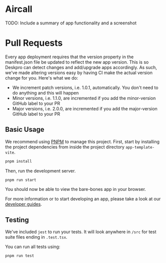 Aircall
===

TODO: Include a summary of app functionality and a screenshot

Pull Requests
===
Every app deployment requires that the version property in the manifest.json file be updated to reflect the new app version. This is so Deskpro can detect changes and add/upgrade apps accordingly. As such, we've made altering versions easy by having CI make the actual version change for you. Here's what we do:

* We increment patch versions, i.e. 1.0.1, automatically. You don't need to do anything and this will happen
* Minor versions, i.e. 1.1.0, are incremented if you add the minor-version GitHub label to your PR
* Major versions, i.e. 2.0.0, are incremented if you add the major-version GitHub label to your PR


Basic Usage
---

We recommend using [PNPM](https://pnpm.io/) to manage this project. First, start by installing the project 
dependencies from inside the project directory `app-template-vite`.

```bash
pnpm install
```

Then, run the development server.

```bash
pnpm run start
```

You should now be able to view the bare-bones app in your browser.

For more information or to start developing an app, please take a look at our [developer guides](https://support.deskpro.com/en-US/guides/developers/apps/apps-1/anatomy-of-an-app).

Testing
---

We've included `jest` to run your tests. It will look anywhere in `/src` for test suite files ending in `.test.tsx`.

You can run all tests using:

```bash
pnpm run test
```
